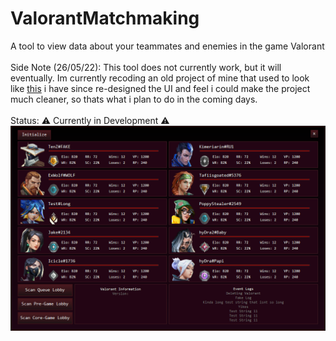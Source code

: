 # ValorantMatchmaking
A tool to view data about your teammates and enemies in the game Valorant<br/>
<br/>Side Note (26/05/22): This tool does not currently work, but it will eventually. Im currently recoding an old project of mine that used to look like [this](https://cdn.discordapp.com/attachments/968437292177965157/968475575616438312/unknown.png) i have since re-designed the UI and feel i could make the project much cleaner, so thats what i plan to do in the coming days.<br/>
<br/>
Status: ⚠️ Currently in Development ⚠️
![alt text](https://github.com/hivec2/ValorantMatchmaking/blob/master/Images/LobbyViewBeta.PNG?raw=true)
